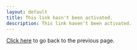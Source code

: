 ```yaml
---
layout: default
title: This link hasn't been activated.
description: This link haven't been activated.
---
```

<a href="javascript:history.back()">Click here</a> to go back to the previous page.